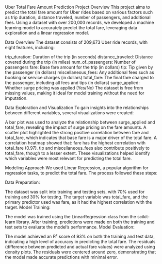 Uber Total Fare Amount Prediction
Project Overview
This project aims to predict the total fare amount for Uber rides based on various factors such as trip duration, distance traveled, number of passengers, and additional fees. Using a dataset with over 200,000 records, we developed a machine learning model to accurately predict the total fare, leveraging data exploration and a linear regression model.

Data Overview
The dataset consists of 209,673 Uber ride records, with eight features, including:

trip_duration: Duration of the trip (in seconds)
distance_traveled: Distance covered during the trip (in miles)
num_of_passengers: Number of passengers
fare: Base fare amount for the trip (in dollars)
tip: Tip given by the passenger (in dollars)
miscellaneous_fees: Any additional fees such as booking or service charges (in dollars)
total_fare: The final fare charged to the passenger, including all fees and tips (in dollars)
surge_applied: Whether surge pricing was applied (Yes/No)
The dataset is free from missing values, making it ideal for model training without the need for imputation.

Data Exploration and Visualization
To gain insights into the relationships between different variables, several visualizations were created:

A bar plot was used to analyze the relationship between surge_applied and total_fare, revealing the impact of surge pricing on the fare amounts.
A scatter plot highlighted the strong positive correlation between fare and total_fare, which indicates that base fare is a major driver of the total fare.
A correlation heatmap showed that:
fare has the highest correlation with total_fare (0.97).
tip and miscellaneous_fees also contribute positively to total_fare, though to a lesser extent.
These visualizations helped identify which variables were most relevant for predicting the total fare.

Modeling Approach
We used Linear Regression, a popular algorithm for regression tasks, to predict the total fare. The process followed these steps:

Data Preparation:

The dataset was split into training and testing sets, with 70% used for training and 30% for testing.
The target variable was total_fare, and the primary predictor used was fare, as it had the highest correlation with the target.
Model Training:

The model was trained using the LinearRegression class from the scikit-learn library.
After training, predictions were made on both the training and test sets to evaluate the model’s performance.
Model Evaluation:

The model achieved an R² score of 93% on both the training and test data, indicating a high level of accuracy in predicting the total fare.
The residuals (difference between predicted and actual fare values) were analyzed using density plots. The residuals were centered around zero, demonstrating that the model made accurate predictions with minimal error.
